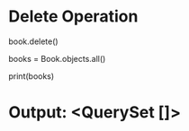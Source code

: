 
# Delete Operation

book.delete()

books = Book.objects.all()

print(books)

# Output: <QuerySet []>
